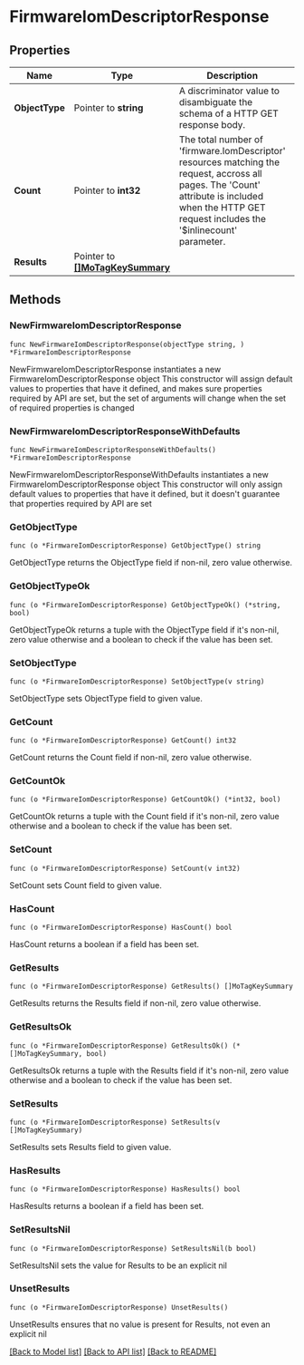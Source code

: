 # FirmwareIomDescriptorResponse

## Properties

Name | Type | Description | Notes
------------ | ------------- | ------------- | -------------
**ObjectType** | Pointer to **string** | A discriminator value to disambiguate the schema of a HTTP GET response body. | 
**Count** | Pointer to **int32** | The total number of &#39;firmware.IomDescriptor&#39; resources matching the request, accross all pages. The &#39;Count&#39; attribute is included when the HTTP GET request includes the &#39;$inlinecount&#39; parameter. | [optional] 
**Results** | Pointer to [**[]MoTagKeySummary**](MoTagKeySummary.md) |  | [optional] 

## Methods

### NewFirmwareIomDescriptorResponse

`func NewFirmwareIomDescriptorResponse(objectType string, ) *FirmwareIomDescriptorResponse`

NewFirmwareIomDescriptorResponse instantiates a new FirmwareIomDescriptorResponse object
This constructor will assign default values to properties that have it defined,
and makes sure properties required by API are set, but the set of arguments
will change when the set of required properties is changed

### NewFirmwareIomDescriptorResponseWithDefaults

`func NewFirmwareIomDescriptorResponseWithDefaults() *FirmwareIomDescriptorResponse`

NewFirmwareIomDescriptorResponseWithDefaults instantiates a new FirmwareIomDescriptorResponse object
This constructor will only assign default values to properties that have it defined,
but it doesn't guarantee that properties required by API are set

### GetObjectType

`func (o *FirmwareIomDescriptorResponse) GetObjectType() string`

GetObjectType returns the ObjectType field if non-nil, zero value otherwise.

### GetObjectTypeOk

`func (o *FirmwareIomDescriptorResponse) GetObjectTypeOk() (*string, bool)`

GetObjectTypeOk returns a tuple with the ObjectType field if it's non-nil, zero value otherwise
and a boolean to check if the value has been set.

### SetObjectType

`func (o *FirmwareIomDescriptorResponse) SetObjectType(v string)`

SetObjectType sets ObjectType field to given value.


### GetCount

`func (o *FirmwareIomDescriptorResponse) GetCount() int32`

GetCount returns the Count field if non-nil, zero value otherwise.

### GetCountOk

`func (o *FirmwareIomDescriptorResponse) GetCountOk() (*int32, bool)`

GetCountOk returns a tuple with the Count field if it's non-nil, zero value otherwise
and a boolean to check if the value has been set.

### SetCount

`func (o *FirmwareIomDescriptorResponse) SetCount(v int32)`

SetCount sets Count field to given value.

### HasCount

`func (o *FirmwareIomDescriptorResponse) HasCount() bool`

HasCount returns a boolean if a field has been set.

### GetResults

`func (o *FirmwareIomDescriptorResponse) GetResults() []MoTagKeySummary`

GetResults returns the Results field if non-nil, zero value otherwise.

### GetResultsOk

`func (o *FirmwareIomDescriptorResponse) GetResultsOk() (*[]MoTagKeySummary, bool)`

GetResultsOk returns a tuple with the Results field if it's non-nil, zero value otherwise
and a boolean to check if the value has been set.

### SetResults

`func (o *FirmwareIomDescriptorResponse) SetResults(v []MoTagKeySummary)`

SetResults sets Results field to given value.

### HasResults

`func (o *FirmwareIomDescriptorResponse) HasResults() bool`

HasResults returns a boolean if a field has been set.

### SetResultsNil

`func (o *FirmwareIomDescriptorResponse) SetResultsNil(b bool)`

 SetResultsNil sets the value for Results to be an explicit nil

### UnsetResults
`func (o *FirmwareIomDescriptorResponse) UnsetResults()`

UnsetResults ensures that no value is present for Results, not even an explicit nil

[[Back to Model list]](../README.md#documentation-for-models) [[Back to API list]](../README.md#documentation-for-api-endpoints) [[Back to README]](../README.md)


